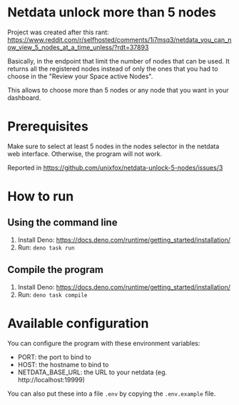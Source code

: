 # Netdata unlock more than 5 nodes

Project was created after this rant: https://www.reddit.com/r/selfhosted/comments/1i7msq3/netdata_you_can_now_view_5_nodes_at_a_time_unless/?rdt=37893

Basically, in the endpoint that limit the number of nodes that can be used. It returns all the registered nodes instead of only the ones that you had to choose in the "Review your Space active Nodes".

This allows to choose more than 5 nodes or any node that you want in your dashboard.

# Prerequisites

Make sure to select at least 5 nodes in the nodes selector in the netdata web interface. Otherwise, the program will not work.

Reported in https://github.com/unixfox/netdata-unlock-5-nodes/issues/3

# How to run

## Using the command line

1. Install Deno: https://docs.deno.com/runtime/getting_started/installation/
2. Run: `deno task run`

## Compile the program
1. Install Deno: https://docs.deno.com/runtime/getting_started/installation/
2. Run: `deno task compile`

# Available configuration

You can configure the program with these environment variables:
- PORT: the port to bind to
- HOST: the hostname to bind to
- NETDATA_BASE_URL: the URL to your netdata (eg. http://localhost:19999)

You can also put these into a file `.env` by copying the `.env.example` file.
